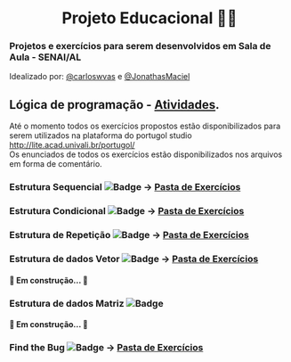 <h1 align="center">Projeto Educacional 👨‍💻</h1>
<h3> Projetos e exercícios para serem desenvolvidos em Sala de Aula - SENAI/AL</h3>
Idealizado por: <a href="https://github.com/carloswvas/">@carloswvas</a> e <a href="https://github.com/JonathasMaciel">@JonathasMaciel</a>

## Lógica de programação - [Atividades](https://github.com/carloswvas/Educacional/tree/main/LogicaDeProgramacao).
Até o momento todos os exercícios propostos estão disponibilizados para serem utilizados na plataforma do portugol studio
http://lite.acad.univali.br/portugol/ <br>
Os enunciados de todos os exercícios estão disponibilizados nos arquivos em forma de comentário.

### Estrutura Sequencial ![Badge](https://img.shields.io/static/v1?label=Exercicios&message=23&color=blue&style=?flat-square) -> <a href="https://github.com/carloswvas/Educacional/tree/main/Algoritmo/Estrutura%20Sequ%C3%AAncial">Pasta de Exercícios</a>

### Estrutura Condicional ![Badge](https://img.shields.io/static/v1?label=Exercicios&message=20&color=orange&style=?flat-square) -> <a href="https://github.com/carloswvas/Educacional/tree/main/Algoritmo/Estrutura%20Condicional">Pasta de Exercícios</a>

### Estrutura de Repetição ![Badge](https://img.shields.io/static/v1?label=Exercicios&message=19&color=success&style=?flat-square) -> <a href="https://github.com/carloswvas/Educacional/tree/main/Algoritmo/Estrutura%20de%20Repeti%C3%A7%C3%A3o">Pasta de Exercícios</a>

### Estrutura de dados Vetor ![Badge](https://img.shields.io/static/v1?label=Exercicios&message=11&color=blue&style=?flat-square) -> <a href="https://github.com/carloswvas/Educacional/tree/main/Algoritmo/Estrutura%20de%20dados%20Vetor">Pasta de Exercícios</a>

<h4>🚧 Em construção... 🚧</h4>

### Estrutura de dados Matriz ![Badge](https://img.shields.io/static/v1?label=Exercicios&message=00&color=blue&style=?flat-square)
<h4>🚧 Em construção... 🚧</h4>

### Find the Bug ![Badge](https://img.shields.io/static/v1?label=Exercicios&message=11&color=red&style=?flat-square) -> <a href="https://github.com/carloswvas/Educacional/tree/main/Algoritmo/Exercicio%20-%20Encontre%20os%20erros">Pasta de Exercícios</a>
